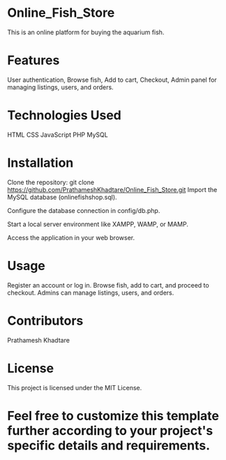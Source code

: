 # Online_Fish_Store

This is an online platform for buying the aquarium fish.

# Features
User authentication,
Browse fish,
Add to cart,
Checkout,
Admin panel for managing listings, users, and orders.

# Technologies Used
HTML
CSS
JavaScript
PHP
MySQL

# Installation
Clone the repository:
git clone https://github.com/PrathameshKhadtare/Online_Fish_Store.git
Import the MySQL database (onlinefishshop.sql).

Configure the database connection in config/db.php.

Start a local server environment like XAMPP, WAMP, or MAMP.

Access the application in your web browser.

# Usage
Register an account or log in.
Browse fish, add to cart, and proceed to checkout.
Admins can manage listings, users, and orders.

# Contributors
Prathamesh Khadtare

# License
This project is licensed under the MIT License.


# Feel free to customize this template further according to your project's specific details and requirements.
